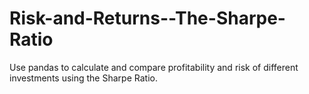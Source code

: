 # Risk-and-Returns--The-Sharpe-Ratio
Use pandas to calculate and compare profitability and risk of different investments using the Sharpe Ratio.

